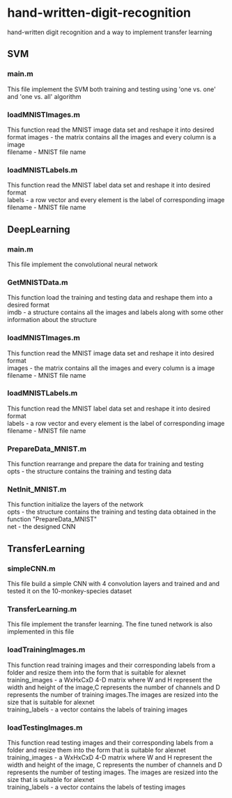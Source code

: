 # hand-written-digit-recognition
hand-written digit recognition and a way to implement transfer learning

## SVM
### main.m   
This file implement the SVM both training and testing using 'one vs. one' and 'one vs. all' algorithm     

### loadMNISTImages.m    
This function read the MNIST image data set and reshape it into desired format 
images - the matrix contains all the images and every column is a image   
filename - MNIST file name   

### loadMNISTLabels.m
This function read the MNIST label data set and reshape it into desired format  
labels - a row vector and every element is the label of corresponding image  
filename - MNIST file name   

## DeepLearning
### main.m   
This file implement the convolutional neural network   

### GetMNISTData.m   
This function load the training and testing data and reshape them into a desired format   
imdb - a structure contains all the images and labels along with some other information about the structure   

### loadMNISTImages.m   
This function read the MNIST image data set and reshape it into desired format  
images - the matrix contains all the images and every column is a image  
filename - MNIST file name   

### loadMNISTLabels.m  
This function read the MNIST label data set and reshape it into desired format   
labels - a row vector and every element is the label of corresponding image   
filename - MNIST file name   

### PrepareData_MNIST.m   
This function rearrange and prepare the data for training and testing   
opts - the structure contains the training and testing data   

### NetInit_MNIST.m   
This function initialize the layers of the network   
opts - the structure contains the training and testing data obtained in the function 	"PrepareData_MNIST"   
net - the designed CNN   

## TransferLearning
### simpleCNN.m   
This file build a simple CNN with 4 convolution layers and trained and and tested it on the 10-monkey-species dataset  

### TransferLearning.m  
This file implement the transfer learning. The fine tuned network is also implemented in this file   

### loadTrainingImages.m
This function read training images and their corresponding labels from a folder and resize them into the form that is suitable for alexnet   
training_images - a WxHxCxD 4-D matrix where W and H represent the width and height of the 	image,C represents the number of channels and D represents the number of training 	images.The images are resized into the size that is suitable for alexnet   
training_labels - a vector contains the labels of training images    

### loadTestingImages.m
This function read testing images and their corresponding labels from a folder and resize them into the form that is suitable for alexnet     
training_images - a WxHxCxD 4-D matrix where W and H represent the width and height of the 	image, C represents the number of channels and D represents the number of testing 	images. The images are resized into the size that is suitable for alexnet   
training_labels - a vector contains the labels of testing images    
